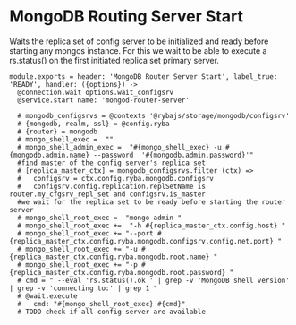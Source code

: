 
# MongoDB Routing Server Start

Waits the replica set of config server to be initialized and ready before starting any mongos instance.
For this we wait to be able to execute a rs.status() on  the first initiated
replica set primary server.

    module.exports = header: 'MongoDB Router Server Start', label_true: 'READY', handler: ({options}) ->
      @connection.wait options.wait_configsrv
      @service.start name: 'mongod-router-server'

      # mongodb_configsrvs = @contexts '@rybajs/storage/mongodb/configsrv'
      # {mongodb, realm, ssl} = @config.ryba
      # {router} = mongodb
      # mongo_shell_exec =  ""
      # mongo_shell_admin_exec =  "#{mongo_shell_exec} -u #{mongodb.admin.name} --password  '#{mongodb.admin.password}'"
      #find master of the config server's replica set
      # [replica_master_ctx] = mongodb_configsrvs.filter (ctx) =>
      #   configsrv = ctx.config.ryba.mongodb.configsrv
      #   configsrv.config.replication.replSetName is router.my_cfgsrv_repl_set and configsrv.is_master
      #we wait for the replica set to be ready before starting the router server
      # mongo_shell_root_exec =  "mongo admin "
      # mongo_shell_root_exec +=  "-h #{replica_master_ctx.config.host} "
      # mongo_shell_root_exec += "--port #{replica_master_ctx.config.ryba.mongodb.configsrv.config.net.port} "
      # mongo_shell_root_exec += "-u #{replica_master_ctx.config.ryba.mongodb.root.name} "
      # mongo_shell_root_exec += "-p #{replica_master_ctx.config.ryba.mongodb.root.password} "
      # cmd = " --eval 'rs.status().ok ' | grep -v 'MongoDB shell version' | grep -v 'connecting to:' | grep 1 "
      # @wait.execute
      #   cmd: "#{mongo_shell_root_exec} #{cmd}"
      # TODO check if all config server are available
